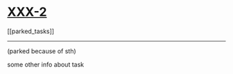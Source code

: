  # [XXX-2](https://jira.yourcompany.com:8443/browse/XXX-2)
[[parked_tasks]]

---

(parked because of sth)

some other info about task